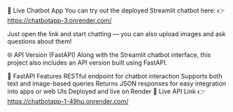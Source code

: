 💬 Live Chatbot App
You can try out the deployed Streamlit chatbot here:
👉 https://chatbotapp-3.onrender.com/

Just open the link and start chatting — you can also upload images and ask questions about them!

🌐 API Version (FastAPI)
Along with the Streamlit chatbot interface, this project also includes an API version built using FastAPI.

🚀 FastAPI Features
RESTful endpoint for chatbot interaction
Supports both text and image-based queries
Returns JSON responses for easy integration into apps or web UIs
Deployed and live on Render
🔗 Live API Link
👉 https://chatbotapp-1-49hu.onrender.com/
